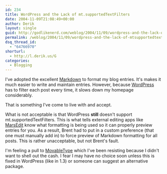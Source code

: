 ```yaml
---
id: 234
title: WordPress and the Lack of mt.supportedTextFilters
date: 2004-11-09T21:08:49+00:00
author: Derik
layout: single
guid: http://godlikenerd.com/weblog/2004/11/09/wordpress-and-the-lack-of-mtsupportedtextfilters/
permalink: /weblog/2004/11/09/wordpress-and-the-lack-of-mtsupportedtextfilters/
dsq_thread_id:
  - "64766970"
shorturl:
  - http://l.derik.us/G
categories:
  - Blogging
---
```

I've adopted the excellent [Markdown](http://daringfireball.net/projects/markdown/) to format my blog entries. It's makes it much easier to write and maintain entries. However, because [WordPress](http://wordpress.org) has to filter each post every time, it slows down my homepage considerably.

That is something I've come to live with and accept.

What is not acceptable is that WordPress **still** doesn't support mt.supportedTextFilters. This is what tells external editing apps like [MarsEdit](http://ranchero.com/marsedit/) know what formatting is being used so it can properly preview entries for you. As a result, Brent had to put in a custom preference (that one must manually add in) to force preview of Markdown formatting for all posts. This is rather unacceptable, but not Brent's fault.

I'm feeling a pull to [MovableType](http://www.movabletype.org/) which I've been resisting because I didn't want to shell out the cash. I fear I may have no choice soon unless this is fixed in WordPress (like in 1.3) or someone can suggest an alternative package.